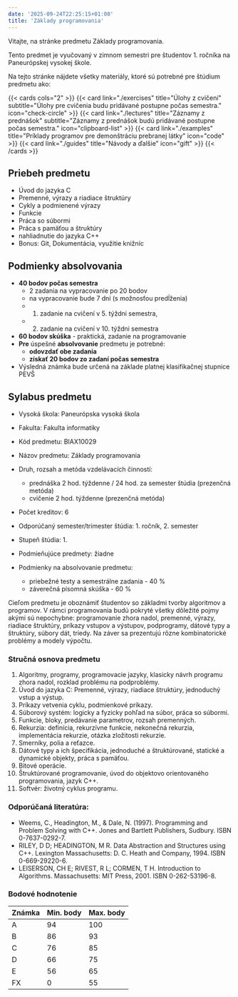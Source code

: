 ```yaml
---
date: '2025-09-24T22:25:15+01:00'
title: 'Základy programovania'
---
```


Vitajte, na stránke predmetu Základy programovania.

Tento predmet je vyučovaný v zimnom semestri pre študentov 1. ročníka na Paneurópskej vysokej škole.

Na tejto stránke nájdete všetky materiály, ktoré sú potrebné pre štúdium predmetu ako:

{{< cards cols="2" >}}
{{< card link="./exercises" title="Úlohy z cvičení" subtitle="Úlohy pre cvičenia budu pridávané postupne počas semestra." icon="check-circle" >}}
{{< card link="./lectures" title="Záznamy z prednášok" subtitle="Záznamy z prednášok budú pridávané postupne počas semestra." icon="clipboard-list" >}}
{{< card link="./examples" title="Príklady programov pre demonštráciu prebranej látky" icon="code" >}}
{{< card link="./guides" title="Návody a ďalšie" icon="gift" >}}
{{< /cards >}}

## Priebeh predmetu

- Úvod do jazyka C
- Premenné, výrazy a riadiace štruktúry
- Cykly a podmienené výrazy
- Funkcie
- Práca so súbormi
- Práca s pamäťou a štruktúry
- nahliadnutie do jazyka C++
- Bonus: Git, Dokumentácia, využitie knižníc

## Podmienky absolvovania

- **40 bodov počas semestra**
    - 2 zadania na vypracovanie po 20 bodov
    - na vypracovanie bude 7 dní (s možnosťou predĺženia)
    - 1. zadanie na cvičení v 5. týždni semestra,
    - 2. zadanie na cvičení v 10. týždni semestra
- **60 bodov skúška** - praktická, zadanie na programovanie
- **Pre** úspešné **absolvovanie** predmetu je potrebné:
    - **odovzdať obe zadania**
    - **získať 20 bodov zo zadaní počas semestra**
- Výsledná známka bude určená na základe platnej klasifikačnej stupnice PEVŠ

## Sylabus predmetu

- Vysoká škola: Paneurópska vysoká škola
- Fakulta: Fakulta informatiky
- Kód predmetu: BIAX10029
- Názov predmetu: Základy programovania
- Druh, rozsah a metóda vzdelávacích činností:
    - prednáška 2 hod. týždenne / 24 hod. za semester štúdia (prezenčná metóda)
    - cvičenie 2 hod. týždenne (prezenčná metóda)
- Počet kreditov: 6
- Odporúčaný semester/trimester štúdia: 1. ročník, 2. semester

- Stupeň štúdia: 1.
- Podmieňujúce predmety: žiadne

- Podmienky na absolvovanie predmetu:
    - priebežné testy a semestrálne zadania - 40 %
    - záverečná písomná skúška - 60 %

Cieľom predmetu je oboznámiť študentov so základmi tvorby algoritmov a programov. V rámci programovania budú 
pokryté všetky dôležité pojmy akými sú nepochybne: programovanie zhora nadol, premenné, výrazy, riadiace štruktúry, 
príkazy vstupov a výstupov, podprogramy, dátové typy a štruktúry, súbory dát, triedy.
Na záver sa prezentujú rôzne kombinatorické problémy a modely výpočtu.

### Stručná osnova predmetu

1. Algoritmy, programy, programovacie jazyky, klasicky návrh programu zhora nadol, rozklad problému na podproblémy.
2. Úvod do jazyka C: Premenné, výrazy, riadiace štruktúry, jednoduchý vstup a výstup.
3. Príkazy vetvenia cyklu, podmienkové príkazy.
4. Súborový systém: logicky a fyzicky pohľad na súbor, práca so súbormi.
5. Funkcie, bloky, predávanie parametrov, rozsah premenných.
6. Rekurzia: definícia, rekurzívne funkcie, nekonečná rekurzia, implementácia rekurzie, otázka zložitosti rekurzie.
7. Smerníky, polia a reťazce.
8. Dátové typy a ich špecifikácia, jednoduché a štruktúrované, statické a dynamické objekty, práca s pamäťou.
9. Bitové operácie.
10. Štruktúrované programovanie, úvod do objektovo orientovaného programovania, jazyk C++.
11. Softvér: životný cyklus programu.

### Odporúčaná literatúra:

- Weems, C., Headington, M., & Dale, N. (1997). Programming and Problem Solving with C++. Jones and Bartlett Publishers, 
  Sudbury. ISBN 0-7637-0292-7.
- RILEY, D D; HEADINGTON, M R. Data Abstraction and Structures using C++. Lexington Massachusetts: D. C. Heath and
  Company, 1994. ISBN 0-669-29220-6.
- LEISERSON, CH E; RIVEST, R L; CORMEN, T H. Introduction to Algorithms. Massachusetts: MIT Press, 2001. ISBN
  0-262-53196-8.

### Bodové hodnotenie

| Známka | Min. body | Max. body |
|--------|-----------|-----------|
| A      | 94        | 100       |
| B      | 86        | 93        |
| C      | 76        | 85        |
| D      | 66        | 75        |
| E      | 56        | 65        |
| FX     | 0         | 55        |

